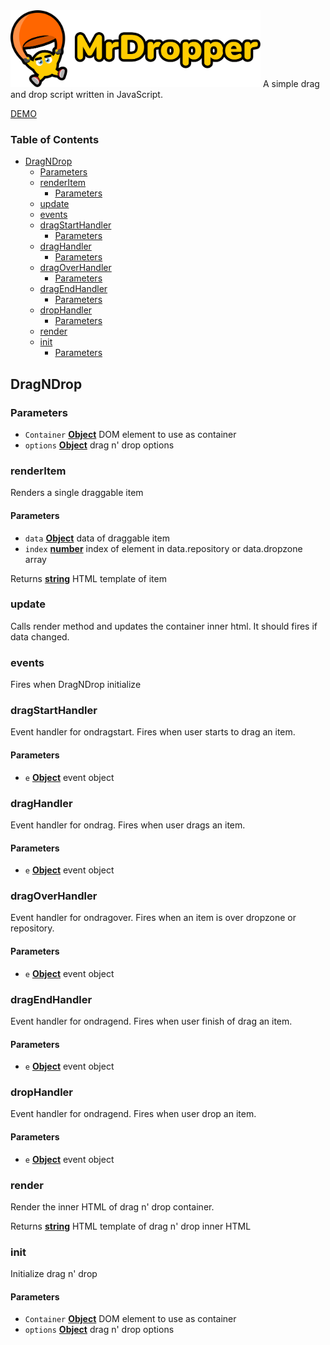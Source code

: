 <img src="https://raw.githubusercontent.com/plellmarton/dragndrop/master/mrdropper-logo.png" width=400>
A simple drag and drop script written in JavaScript.

[DEMO](http://plellmarton.github.io/mrdropper)

<!-- Generated by documentation.js. Update this documentation by updating the source code. -->

### Table of Contents

-   [DragNDrop][1]
    -   [Parameters][2]
    -   [renderItem][3]
        -   [Parameters][4]
    -   [update][5]
    -   [events][6]
    -   [dragStartHandler][7]
        -   [Parameters][8]
    -   [dragHandler][9]
        -   [Parameters][10]
    -   [dragOverHandler][11]
        -   [Parameters][12]
    -   [dragEndHandler][13]
        -   [Parameters][14]
    -   [dropHandler][15]
        -   [Parameters][16]
    -   [render][17]
    -   [init][18]
        -   [Parameters][19]

## DragNDrop

### Parameters

-   `Container` **[Object][20]** DOM element to use as container
-   `options` **[Object][20]** drag n' drop options

### renderItem

Renders a single draggable item

#### Parameters

-   `data` **[Object][20]** data of draggable item
-   `index` **[number][21]** index of element in data.repository or data.dropzone array

Returns **[string][22]** HTML template of item

### update

Calls render method and updates the container inner html. It should fires if data changed.

### events

Fires when DragNDrop initialize

### dragStartHandler

Event handler for ondragstart. Fires when user starts to drag an item.

#### Parameters

-   `e` **[Object][20]** event object

### dragHandler

Event handler for ondrag. Fires when user drags an item.

#### Parameters

-   `e` **[Object][20]** event object

### dragOverHandler

Event handler for ondragover. Fires when an item is over dropzone or repository.

#### Parameters

-   `e` **[Object][20]** event object

### dragEndHandler

Event handler for ondragend. Fires when user finish of drag an item.

#### Parameters

-   `e` **[Object][20]** event object

### dropHandler

Event handler for ondragend. Fires when user drop an item.

#### Parameters

-   `e` **[Object][20]** event object

### render

Render the inner HTML of drag n' drop container.

Returns **[string][22]** HTML template of drag n' drop inner HTML

### init

Initialize drag n' drop

#### Parameters

-   `Container` **[Object][20]** DOM element to use as container
-   `options` **[Object][20]** drag n' drop options

[1]: #dragndrop

[2]: #parameters

[3]: #renderitem

[4]: #parameters-1

[5]: #update

[6]: #events

[7]: #dragstarthandler

[8]: #parameters-2

[9]: #draghandler

[10]: #parameters-3

[11]: #dragoverhandler

[12]: #parameters-4

[13]: #dragendhandler

[14]: #parameters-5

[15]: #drophandler

[16]: #parameters-6

[17]: #render

[18]: #init

[19]: #parameters-7

[20]: https://developer.mozilla.org/docs/Web/JavaScript/Reference/Global_Objects/Object

[21]: https://developer.mozilla.org/docs/Web/JavaScript/Reference/Global_Objects/Number

[22]: https://developer.mozilla.org/docs/Web/JavaScript/Reference/Global_Objects/String
